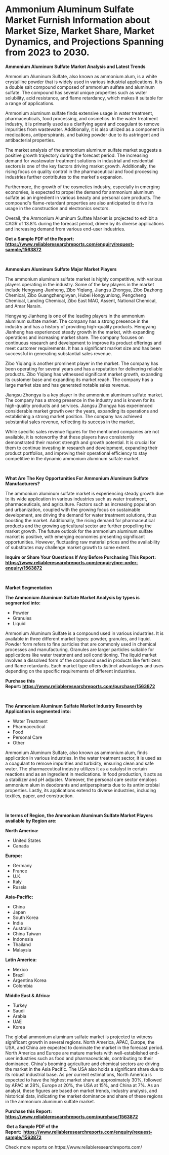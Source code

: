 <p><h1>Ammonium Aluminum Sulfate Market Furnish Information about Market Size, Market Share, Market Dynamics, and Projections Spanning from 2023 to 2030.</h1></p><p><strong>Ammonium Aluminum Sulfate Market Analysis and Latest Trends</strong></p>
<p><p>Ammonium Aluminum Sulfate, also known as ammonium alum, is a white crystalline powder that is widely used in various industrial applications. It is a double salt compound composed of ammonium sulfate and aluminum sulfate. The compound has several unique properties such as water solubility, acid resistance, and flame retardancy, which makes it suitable for a range of applications.</p><p>Ammonium aluminum sulfate finds extensive usage in water treatment, pharmaceuticals, food processing, and cosmetics. In the water treatment industry, it is primarily used as a clarifying agent and coagulant to remove impurities from wastewater. Additionally, it is also utilized as a component in medications, antiperspirants, and baking powder due to its astringent and antibacterial properties.</p><p>The market analysis of the ammonium aluminum sulfate market suggests a positive growth trajectory during the forecast period. The increasing demand for wastewater treatment solutions in industrial and residential sectors is one of the key factors driving market growth. Additionally, the rising focus on quality control in the pharmaceutical and food processing industries further contributes to the market's expansion.</p><p>Furthermore, the growth of the cosmetics industry, especially in emerging economies, is expected to propel the demand for ammonium aluminum sulfate as an ingredient in various beauty and personal care products. The compound's flame-retardant properties are also anticipated to drive its usage in the construction and electronics sectors.</p><p>Overall, the Ammonium Aluminum Sulfate Market is projected to exhibit a CAGR of 13.8% during the forecast period, driven by its diverse applications and increasing demand from various end-user industries.</p></p>
<p><strong>Get a Sample PDF of the Report:&nbsp; <a href="https://www.reliableresearchreports.com/enquiry/request-sample/1563872">https://www.reliableresearchreports.com/enquiry/request-sample/1563872</a></strong></p>
<p>&nbsp;</p>
<p><strong>Ammonium Aluminum Sulfate Major Market Players</strong></p>
<p><p>The ammonium aluminum sulfate market is highly competitive, with various players operating in the industry. Some of the key players in the market include Hengyang Jianheng, Zibo Yiqiang, Jiangsu Zhongya, Zibo Dazhong Chemical, Zibo Guangzhenglvyan, Hubei Hongyunlong, Pengcheng Chemical, Landing Chemical, Zibo East MAO, Assent, National Chemical, and Amar Narain.</p><p>Hengyang Jianheng is one of the leading players in the ammonium aluminum sulfate market. The company has a strong presence in the industry and has a history of providing high-quality products. Hengyang Jianheng has experienced steady growth in the market, with expanding operations and increasing market share. The company focuses on continuous research and development to improve its product offerings and meet customer requirements. It has a significant market size and has been successful in generating substantial sales revenue.</p><p>Zibo Yiqiang is another prominent player in the market. The company has been operating for several years and has a reputation for delivering reliable products. Zibo Yiqiang has witnessed significant market growth, expanding its customer base and expanding its market reach. The company has a large market size and has generated notable sales revenue.</p><p>Jiangsu Zhongya is a key player in the ammonium aluminum sulfate market. The company has a strong presence in the industry and is known for its high-quality products and services. Jiangsu Zhongya has experienced considerable market growth over the years, expanding its operations and establishing a strong market position. The company has achieved substantial sales revenue, reflecting its success in the market.</p><p>While specific sales revenue figures for the mentioned companies are not available, it is noteworthy that these players have consistently demonstrated their market strength and growth potential. It is crucial for them to continue investing in research and development, expanding their product portfolios, and improving their operational efficiency to stay competitive in the dynamic ammonium aluminum sulfate market.</p></p>
<p>&nbsp;</p>
<p><strong>What Are The Key Opportunities For Ammonium Aluminum Sulfate Manufacturers?</strong></p>
<p><p>The ammonium aluminum sulfate market is experiencing steady growth due to its wide application in various industries such as water treatment, pharmaceuticals, and agriculture. Factors such as increasing population and urbanization, coupled with the growing focus on sustainable development, are driving the demand for water treatment solutions, thus boosting the market. Additionally, the rising demand for pharmaceutical products and the growing agricultural sector are further propelling the market growth. The future outlook for the ammonium aluminum sulfate market is positive, with emerging economies presenting significant opportunities. However, fluctuating raw material prices and the availability of substitutes may challenge market growth to some extent.</p></p>
<p><strong>Inquire or Share Your Questions If Any Before Purchasing This Report: <a href="https://www.reliableresearchreports.com/enquiry/pre-order-enquiry/1563872">https://www.reliableresearchreports.com/enquiry/pre-order-enquiry/1563872</a></strong></p>
<p>&nbsp;</p>
<p><strong>Market Segmentation</strong></p>
<p><strong>The Ammonium Aluminum Sulfate Market Analysis by types is segmented into:</strong></p>
<p><ul><li>Powder</li><li>Granules</li><li>Liquid</li></ul></p>
<p><p>Ammonium Aluminum Sulfate is a compound used in various industries. It is available in three different market types: powder, granules, and liquid. Powder form refers to fine particles that are commonly used in chemical processes and manufacturing. Granules are larger particles suitable for applications like water treatment and soil conditioning. The liquid market involves a dissolved form of the compound used in products like fertilizers and flame retardants. Each market type offers distinct advantages and uses depending on the specific requirements of different industries.</p></p>
<p><strong>Purchase this Report:&nbsp;<a href="https://www.reliableresearchreports.com/purchase/1563872">https://www.reliableresearchreports.com/purchase/1563872</a></strong></p>
<p>&nbsp;</p>
<p><strong>The Ammonium Aluminum Sulfate Market Industry Research by Application is segmented into:</strong></p>
<p><ul><li>Water Treatment</li><li>Pharmaceutical</li><li>Food</li><li>Personal Care</li><li>Other</li></ul></p>
<p><p>Ammonium Aluminum Sulfate, also known as ammonium alum, finds application in various industries. In the water treatment sector, it is used as a coagulant to remove impurities and turbidity, ensuring clean and safe water. The pharmaceutical industry utilizes it as a catalyst in certain reactions and as an ingredient in medications. In food production, it acts as a stabilizer and pH adjuster. Moreover, the personal care sector employs ammonium alum in deodorants and antiperspirants due to its antimicrobial properties. Lastly, its applications extend to diverse industries, including textiles, paper, and construction.</p></p>
<p>&nbsp;</p>
<p><strong>In terms of Region, the Ammonium Aluminum Sulfate Market Players available by Region are:</strong></p>
<p>
    <p> <strong> North America: </strong>
        <ul>
            <li>United States</li>
            <li>Canada</li>
        </ul>
        </p> 
    <p> <strong> Europe: </strong>
        <ul>
            <li>Germany</li>
            <li>France</li>
            <li>U.K.</li>
            <li>Italy</li>
            <li>Russia</li>
        </ul>
        </p> 
    <p> <strong> Asia-Pacific: </strong>
        <ul>
            <li>China</li>
            <li>Japan</li>
            <li>South Korea</li>
            <li>India</li>
            <li>Australia</li>
            <li>China Taiwan</li>
            <li>Indonesia</li>
            <li>Thailand</li>
            <li>Malaysia</li>
        </ul>
        </p> 
    <p> <strong> Latin America: </strong>
        <ul>
            <li>Mexico</li>
            <li>Brazil</li>
            <li>Argentina Korea</li>
            <li>Colombia</li>
        </ul>
        </p> 
    <p> <strong> Middle East & Africa: </strong>
        <ul>
            <li>Turkey</li>
            <li>Saudi</li>
            <li>Arabia</li>
            <li>UAE</li>
            <li>Korea</li>
        </ul>
    </p>
    </p>
<p><p>The global ammonium aluminum sulfate market is projected to witness significant growth in several regions. North America, APAC, Europe, the USA, and China are expected to dominate the market in the forecast period. North America and Europe are mature markets with well-established end-user industries such as food and pharmaceuticals, contributing to their dominance. China's booming agriculture and chemical sectors are driving the market in the Asia Pacific. The USA also holds a significant share due to its robust industrial base. As per current estimations, North America is expected to have the highest market share at approximately 30%, followed by APAC at 28%, Europe at 20%, the USA at 15%, and China at 7%. As an analyst, these figures are based on market trends, industry analysis, and historical data, indicating the market dominance and share of these regions in the ammonium aluminum sulfate market.</p></p>
<p><strong>Purchase this Report: <a href="https://www.reliableresearchreports.com/purchase/1563872">https://www.reliableresearchreports.com/purchase/1563872</a></strong></p>
<p>&nbsp;<strong>Get a Sample PDF of the Report:&nbsp;&nbsp;<a href="https://www.reliableresearchreports.com/enquiry/request-sample/1563872">https://www.reliableresearchreports.com/enquiry/request-sample/1563872</a></strong></p>
<p><strong></strong></p>
<p>Check more reports on https://www.reliableresearchreports.com/</p>